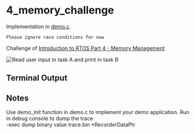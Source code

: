 # 4_memory_challenge

Implementation in [demo.c](./demo.c).

```Please ignore race conditions for now```

Challenge of [Introduction to RTOS Part 4 - Memory Management ](https://www.youtube.com/watch?v=Qske3yZRW5I&list=PLEBQazB0HUyQ4hAPU1cJED6t3DU0h34bz&index=4)

![Read user input in task A and print in task B](./doc/challenge.png "Read user input in task A and print in task B")

## Terminal Output

## Notes
Use demo_init function in demo.c to implement your demo application.
Run in debug console to dump the trace  
-exec dump binary value trace.bin *RecorderDataPtr